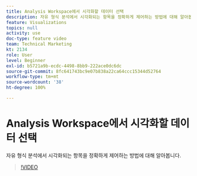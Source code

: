 ```yaml
---
title: Analysis Workspace에서 시각화할 데이터 선택
description: 자유 형식 분석에서 시각화되는 항목을 정확하게 제어하는 방법에 대해 알아봅니다.
feature: Visualizations
topics: null
activity: use
doc-type: feature video
team: Technical Marketing
kt: 2134
role: User
level: Beginner
exl-id: b5721a9b-ecdc-4498-8bb9-222ace0dc6dc
source-git-commit: 8fc641743bc9e07b838a22ca64ccc15344d52764
workflow-type: tm+mt
source-wordcount: '38'
ht-degree: 100%

---
```


# Analysis Workspace에서 시각화할 데이터 선택

자유 형식 분석에서 시각화되는 항목을 정확하게 제어하는 방법에 대해 알아봅니다.

>[!VIDEO](https://video.tv.adobe.com/v/23993/?quality=12&learn=on)
